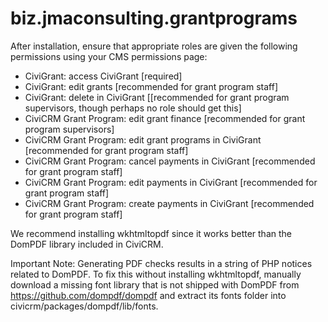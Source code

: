 biz.jmaconsulting.grantprograms
===============================

After installation, ensure that appropriate roles are given the following permissions using your CMS permissions page:
  - CiviGrant: access CiviGrant [required]
  - CiviGrant: edit grants [recommended for grant program staff]
  - CiviGrant: delete in CiviGrant [[recommended for grant program supervisors, though perhaps no role should get this]
  - CiviCRM Grant Program: edit grant finance [recommended for grant program supervisors]
  - CiviCRM Grant Program: edit grant programs in CiviGrant [recommended for grant program staff]
  - CiviCRM Grant Program: cancel payments in CiviGrant [recommended for grant program staff]
  - CiviCRM Grant Program: edit payments in CiviGrant [recommended for grant program staff]
  - CiviCRM Grant Program: create payments in CiviGrant [recommended for grant program staff]

We recommend installing wkhtmltopdf since it works better than the DomPDF library included in CiviCRM. 

Important Note: Generating PDF checks results in a string of PHP notices related to DomPDF. To fix this without installing wkhtmltopdf, manually download  a missing font library that is not shipped with DomPDF from https://github.com/dompdf/dompdf and extract its fonts folder into civicrm/packages/dompdf/lib/fonts.

